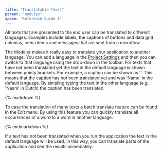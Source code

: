 ```yaml
---
title: "Translatable Texts"
parent: "modules"
space: "Reference Guide 4"
---
```

All texts that are presented to the end user can be translated to different languages. Examples include labels, the captions of buttons and data grid columns, menu items and messages that are sent from a microflow.

The Modeler makes it really easy to translate your application to another language. You can add a language in the [Project Settings](project-settings) and then you can switch to that language using the drop-down in the toolbar. For texts that have not been translated yet the text in the default language is shown between pointy brackets. For example, a caption can be shown as '<Name>'. This means that the caption has not been translated yet and was 'Name' in the default language. By simpling typing the text in the other language (e.g. 'Naam' in Dutch) the caption has been translated.

<div class="alert alert-warning">{% markdown %}

To ease the translation of many texts a batch translate feature can be found in the Edit menu. By using this feature you can quickly translate all occurrences of a word to a word in another language.

{% endmarkdown %}</div>

If a text has not been translated when you run the application the text in the default language will be used. In this way, you can translate parts of the application and see the results immediately.
